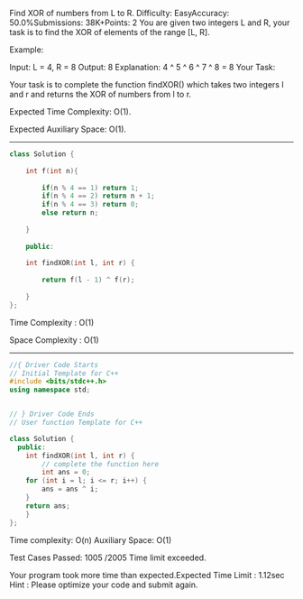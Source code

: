 Find XOR of numbers from L to R.
Difficulty: EasyAccuracy: 50.0%Submissions: 38K+Points: 2
You are given two integers L and R, your task is to find the XOR of elements of the range [L, R].

Example:

Input: 
L = 4, R = 8 
Output:
8 
Explanation:
4 ^ 5 ^ 6 ^ 7 ^ 8 = 8
Your Task:

Your task is to complete the function findXOR() which takes two integers l and r and returns the XOR of numbers from l to r.

Expected Time Complexity: O(1).

Expected Auxiliary Space: O(1).

---
```cpp
class Solution {
    
    int f(int n){
        
        if(n % 4 == 1) return 1;
        if(n % 4 == 2) return n + 1;
        if(n % 4 == 3) return 0;
        else return n;
        
    }
    
    public:
    
    int findXOR(int l, int r) {
        
        return f(l - 1) ^ f(r);
        
    }
};
```
Time Complexity : O(1)

Space Complexity : O(1)

---

```cpp
//{ Driver Code Starts
// Initial Template for C++
#include <bits/stdc++.h>
using namespace std;


// } Driver Code Ends
// User function Template for C++

class Solution {
  public:
    int findXOR(int l, int r) {
        // complete the function here
        int ans = 0;
    for (int i = l; i <= r; i++) {
        ans = ans ^ i;
    }
    return ans;
    }
};


```
Time complexity: O(n)
Auxiliary Space: O(1)

Test Cases Passed: 
1005 /2005
Time limit exceeded.

Your program took more time than expected.Expected Time Limit : 1.12sec
Hint : Please optimize your code and submit again.
